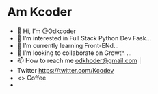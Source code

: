 # Am Kcoder
  
- 👋 Hi, I’m @Odkcoder
- 👀 I’m interested in Full Stack Python Dev Fask...
- 🌱 I’m currently learning Front-ENd...
- 💞️ I’m looking to collaborate on Growth ...
- 📫 How to reach me odkhoder@gmail.com | 
-    Twitter https://twitter.com/Kcodev
- <> Coffee 
- 

<!---
Odkcoder/Odkcoder is a ✨ special ✨ repository because its `README.md` (this file) appears on your GitHub profile.
You can click the Preview link to take a look at your changes.
--->
